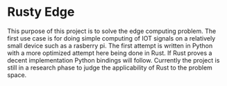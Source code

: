 # Rusty Edge
This purpose of this project is to solve the edge computing problem. The first use case is for doing simple computing of IOT signals on a relatively small device such as a rasberry pi. The first attempt is written in Python with a more optimized attempt here being done in Rust. If Rust proves a decent implementation Python bindings will follow. Currently the project is still in a research phase to judge the applicability of Rust to the problem space.
